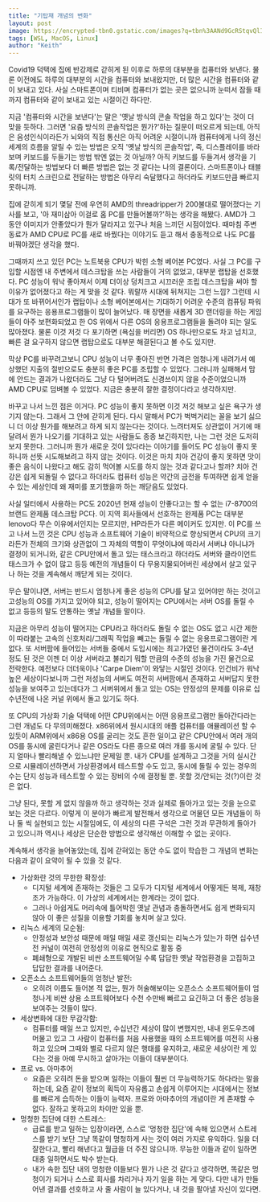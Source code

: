```yaml
---
title: "기탑재 개념의 변화"
layout: post
image: https://encrypted-tbn0.gstatic.com/images?q=tbn%3AANd9GcRStqvQlIAtDFrpcTvv7SUHi5B4s_D64McIy_mQ5MGLIEbJlMqS&usqp=CAU
tags: [WSL, MacOS, Linux]
author: "Keith"
---
```


Covid19 덕택에 집에 반강제로 갇히게 된 이후로 하루의 대부분을 컴퓨터와 보낸다. 물론 이전에도 하루의 대부분의 시간을 컴퓨터와 보내왔지만, 더 많은 시간을 컴퓨터와 같이 보내고 있다. 사실 스마트폰이며 티비며 컴퓨터가 없는 곳은 없으니까 눈떠서 잠들 때까지 컴퓨터와 같이 보내고 있는 시절이긴 하다만.

지금 '컴퓨터와 시간을 보낸다'는 말은 '옛날 방식의 콘솔 작업을 하고 있다'는 것이 더 맞을 듯하다. 그러면 '요즘 방식의 콘솔작업은 뭔가?'하는 질문이 떠오르게 되는데, 아직은 음성인식이라든가 뇌와의 직접 통신은 아직 어려운 시절이니까 컴퓨터에게 나의 정신 세계의 흐름을 알릴 수 있는 방법은 오직 '옛날 방식의 콘솔작업', 즉, 디스플레이를 바라보며 키보드를 두들기는 방법 밖엔 없는 것 아닐까? 아직 키보드를 두들겨서 생각을 기록/전달하는 방법보다 더 빠른 방법은 없는 것 같다는 나의 결론이다. 스마트폰이나 태블릿의 터치 스크린으로 전달하는 방법은 아무리 숙달했다고 하더라도 키보드만큼 빠르지 못하니까.

집에 갇히게 되기 몇달 전에 우연히 AMD의 threadripper가 200불대로 떨어졌다는 기사를 보고, '아 재미삼아 이걸로 홈 PC를 만들어볼까?'하는 생각을 해봤다. AMD가 그 동안 이미지가 안좋았다가 뭔가 달라지고 있구나 처음 느끼던 시점이었다. 때마침 주변 동료가 AMD CPU로 PC를 새로 바꿨다는 이야기도 듣고 해서 충동적으로 나도 PC를 바꿔야겠단 생각을 했다. 

그때까지 쓰고 있던 PC는 노트북용 CPU가 박힌 소형 베어본 PC였다. 사실 그 PC를 구입할 시점엔 내 주변에서 데스크탑을 쓰는 사람들이 거의 없었고, 대부분 랩탑을 선호했다. PC 성능이 워낙 좋아져서 이제 더이상 덩치크고 시끄러운 조립 데스크탑을 써야 할 이유가 없어졌다고 하는 게 맞을 것 같다. 뭐랄까 시대에 뒤쳐지는 그런 느낌? 그런데 시대가 또 바뀌어서인가 랩탑이나 소형 베어본에서는 기대하기 어려운 수준의 컴퓨팅 파워를 요구하는 응용프로그램들이 많이 늘어났다. 매 장면을 새롭게 3D 랜더링을 하는 게임들이 아주 보편화되었고 한 OS 위에서 다른 OS의 응용프로그램들을 돌려야 되는 일도 많아졌다. 물론 이것 저것 다 포기하면 (욕심을 버리면) OS 하나만으로도 차고 넘치고, 빠른 걸 요구하지 않으면 랩탑으로도 대부분 해결된다고 볼 수도 있지만.

막상 PC를 바꾸려고보니 CPU 성능이 너무 좋아진 반면 가격은 엄청나게 내려가서 예상했던 지출의 절반으로도 충분히 좋은 PC를 조립할 수 있었다. 그러니까 실패해서 맘에 안드는 결과가 나왔더라도 그냥 다 털어버려도 신경쓰이지 않을 수준이었으니까 AMD CPU로 덤벼볼 수 있었다. 지금은 충분히 잘한 결정이다라고 생각하지만.

바꾸고 나서 느낀 점은 이거다. PC 성능이 좋지 못하면 이것 저것 해보고 싶은 욕구가 생기지 않는다. 그래서 그 안에 갇히게 된다. 다시 말해서 PC가 벅벅거리는 꼴을 보기 싫으니 더 이상 뭔가를 해보려고 하게 되지 않는다는 것이다. 느려터져도 상관없이 거기에 매달려서 뭔가 나오기를 기대하고 있는 사람들도 종종 보긴하지만, 나는 그런 것은 도저히 보지 못한다. 그러니까 뭔가 새로운 것이 있다라는 이야기를 들어도 PC 성능이 좋지 못하니까 선뜻 시도해보려고 하지 않는 것이다. 이것은 마치 치아 건강이 좋지 못하면 맛이 좋은 음식이 나왔다고 해도 감히 먹어볼 시도를 하지 않는 것과 같다고나 할까? 치아 건강은 싑게 되돌릴 수 없다고 하더라도 컴퓨터 성능은 약간의 금전을 투여하면 쉽게 얻을 수 있는 세상인데 왜 재미를 포기했을까 하는 깨닫음도 있었다.

사실 일터에서 사용하는 PC도 2020년 현재 성능이 안좋다고는 할 수 없는 i7-8700의 브랜드 완제품 데스크탑 PC다. 이 지역 회사들에서 선호하는 완제품 PC는 대부분 lenovo다 무슨 이유에서인지는 모르지만, HP라든가 다른 메이커도 있지만. 이 PC를 쓰고 나서 느낀 것은 CPU 성능과 소프트웨어 기술이 비약적으로 향상되면서 CPU의 크기라든가 전체의 크기와 상관없이 그 자체의 역할이 무엇이냐에 따라서 서버냐 아니냐가 결정이 되거니와, 같은 CPU안에서 돌고 있는 태스크라고 하더라도 서버와 클라이언트 태스크가 수 없이 많고 등등 예전의 개념들이 다 무용지물되어버린 세상에서 살고 있구나 하는 것을 계속해서 깨닫게 되는 것이다. 

무슨 말이냐면, 서버는 반드시 엄청나게 좋은 성능의 CPU를 달고 있어야만 하는 것이고 고성능의 OS를 가지고 있어야 되고, 성능이 떨어지는 CPU에서는 서버 OS를 돌릴 수 없고 등등의 말도 안통하는 옛날 개념들 말이다. 

지금은 아무리 성능이 떨어지는 CPU라고 하더라도 돌릴 수 없는 OS도 없고 시간 제한이 따라붙는 고속의 신호처리/그래픽 작업을 빼고는 돌릴 수 없는 응용프로그램이란 게 없다. 또 서버팜에 들어있는 서버들 중에서 도입시에는 최고가였던 물건이라도 3-4년 정도 된 것은 이젠 더 이상 서버라고 불리기 뭐할 만큼의 수준의 성능을 가진 물건으로 전락한다. 예전보다 더더욱이나 'Carpe Diem'이 와닿는 시절인 것이다. 인건비가 워낙 높은 세상이다보니까 그런 저성능의 서버도 여전히 서버팜에서 존재하고 서버답지 못한 성능을 보여주고 있는데다가 그 서버위에서 돌고 있는 OS는 안정성의 문제를 이유로 십수년전에 나온 커널 위에서 돌고 있기도 하다. 

또 CPU의 가상화 기술 덕택에 어떤 CPU위에서는 어떤 응용프로그램만 돌아간다라는 그런 개념도 다 무의미해졌다. x86위에서 원시시대의 애플 컴퓨터를 애뮬레이션 할 수 있듯이 ARM위에서 x86용 OS를 굴리는 것도 흔한 일이고 같은 CPU안에서 여러 개의 OS를 동시에 굴린다거나 같은 OS라도 다른 종으로 여러 개를 동시에 굴릴 수 있다. 단지 얼마나 빨리해낼 수 있느냐만 문제일 뿐. 내가 CPU를 설계하고 그것을 거의 실시간으로 시뮬레이션하면서 가상환경에서 테스트할 수도 있고, 동시에 돌릴 수 있는 경우의 수는 단지 성능과 테스트할 수 있는 장비의 수에 결정될 뿐. 못할 것/안되는 것(?)이란 것은 없다. 

그냥 된다, 못할 게 없지 않을까 하고 생각하는 것과 실제로 돌아가고 있는 것을 눈으로 보는 것은 다르다. 이렇게 이 분야가 빠르게 발전해서 생각으로 머물던 모든 개념들이 하나 둘 씩 실현되고 있는 시절임에도, 이 세상의 다른 구석은 그런 것과 무관하게 돌아가고 있으니까 역시나 세상은 단순한 방법으로 생각해선 이해할 수 없는 곳이다. 

계속해서 생각을 늘어놓았는데, 집에 갇혀있는 동안 수도 없이 학습한 그 개념의 변화는 다음과 같이 요약이 될 수 있을 것 같다.

- 가상화란 것의 무한한 확장성: 
   - 디지털 세계에 존재하는 것들은 그 모두가 디지털 세계에서 어떻게든 복제, 재창조가 가능하다. 이 가상의 세계에서는 한계라는 것이 없다. 
   - 그러나 아쉽게도 머리속에 틀어박힌 옛날 관념과 충돌하면서도 쉽게 변화되지 않아 이 좋은 성질을 이용할 기회를 놓치며 살고 있다. 
- 리눅스 세계의 모순됨:
   - 안정성과 보안성 때문에 매일 매일 새로 갱신되는 리눅스가 있는가 하면 십수년전 커널이 여전히 안정성의 이유로 현직으로 활동 중
   - 폐쇄형으로 개발된 비싼 소프트웨어일 수록 답답한 옛날 작업환경을 고집하고 답답한 결과를 내어준다. 
- 오픈소스 소프트웨어들의 엄청난 발전:
   - 오히려 이름도 들어본 적 없는, 뭔가 허술해보이는 오픈소스 소프트웨어들이 엄청나게 비싼 상용 소프트웨어보다 수천 수만배 빠르고 요긴하고 더 좋은 성능을 보여주는 것들이 많다.
- 세상변화에 대한 무감각함:
   - 컴퓨터를 매일 쓰고 있지만, 수십년간 세상이 많이 변했지만, 내내 윈도우즈에 머물고 있고 그 사람이 컴퓨터를 처음 사용했을 때의 소프트웨어를 여전히 사용하고 있으며 그때와 별로 다르지 않은 행태를 유지하고, 새로운 세상이란 게 있다는 것을 아예 무시하고 살아가는 이들이 대부분이다.
- 프로 vs. 아마추어
   - 요즘은 오히려 돈을 받으며 일하는 이들이 훨씬 더 무능력하기도 하다라는 말을 하는데, 요즘 같이 정보의 획득이 자유롭고 손쉽게 이루어지는 시대에서는 정보를 빠르게 습득하는 이들이 능력자. 프로와 아마추어의 개념이란 게 존재할 수 없다. 잘하고 못하고의 차이만 있을 뿐.
- 멍청한 집단에 대한 스트레스:
   - 급료를 받고 일하는 입장이라면, 스스로 '멍청한 집단'에 속해 있으면서 스트레스를 받기 보단 그냥 똑같이 멍청하게 사는 것이 여러 가지로 유익하다. 일을 더 잘한다고, 빨리 해낸다고 월급을 더 주진 않으니까. 무능한 이들과 같이 일하면 대충 일하면서도 박수 받는다.
   - 내가 속한 집단 내의 멍청한 이들보다 뭔가 나은 것 같다고 생각하면, 똑같은 멍청이가 되거나 스스로 회사를 차리거나 자기 일을 하는 게 맞다. 다만 내가 만들어낸 결과를 선호하고 사 줄 사람이 늘 있다거나, 내 것을 팔아낼 자신이 있다면.
